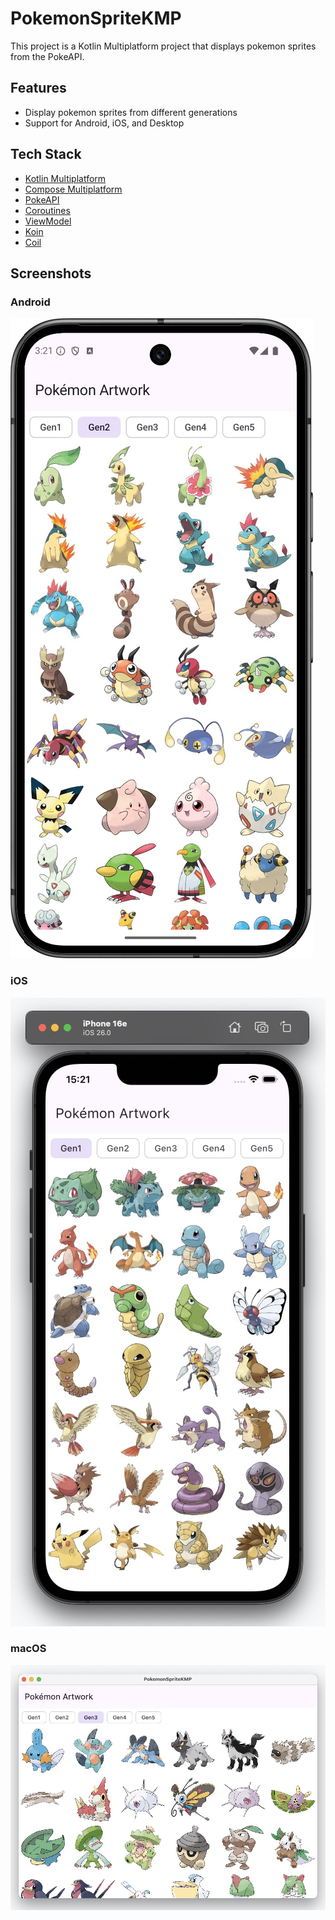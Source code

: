 # PokemonSpriteKMP

This project is a Kotlin Multiplatform project that displays pokemon sprites from the PokeAPI.

## Features

- Display pokemon sprites from different generations
- Support for Android, iOS, and Desktop

## Tech Stack

- [Kotlin Multiplatform](https://kotlinlang.org/docs/multiplatform-mobile-getting-started.html)
- [Compose Multiplatform](https://www.jetbrains.com/lp/compose-multiplatform/)
- [PokeAPI](https://pokeapi.co/)
- [Coroutines](https://kotlinlang.org/docs/coroutines-overview.html)
- [ViewModel](https://developer.android.com/topic/libraries/architecture/viewmodel)
- [Koin](https://insert-koin.io/)
- [Coil](https://coil-kt.github.io/coil/)

## Screenshots
### Android
![Android platform](./screenshots/android.jpg)

### iOS
![Android platform](./screenshots/iOS.jpg)

### macOS
![Android platform](./screenshots/macOS.jpg)